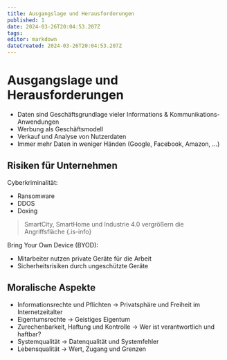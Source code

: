 ```yaml
---
title: Ausgangslage und Herausforderungen
published: 1
date: 2024-03-26T20:04:53.207Z
tags: 
editor: markdown
dateCreated: 2024-03-26T20:04:53.207Z
---
```


# Ausgangslage und Herausforderungen

- Daten sind Geschäftsgrundlage vieler Informations & Kommunikations-Anwendungen
- Werbung als Geschäftsmodell
- Verkauf und Analyse von Nutzerdaten
- Immer mehr Daten in weniger Händen (Google, Facebook, Amazon, ...)

## Risiken für Unternehmen

Cyberkriminalität:

- Ransomware
- DDOS
- Doxing

> SmartCity, SmartHome und Industrie 4.0 vergrößern die Angriffsfläche
{.is-info}

Bring Your Own Device (BYOD):

- Mitarbeiter nutzen private Geräte für die Arbeit
- Sicherheitsrisiken durch ungeschützte Geräte

## Moralische Aspekte

- Informationsrechte und Pflichten -> Privatsphäre und Freiheit im Internetzeitalter
- Eigentumsrechte -> Geistiges Eigentum
- Zurechenbarkeit, Haftung und Kontrolle -> Wer ist verantwortlich und haftbar?
- Systemqualität -> Datenqualität und Systemfehler
- Lebensqualität -> Wert, Zugang und Grenzen
